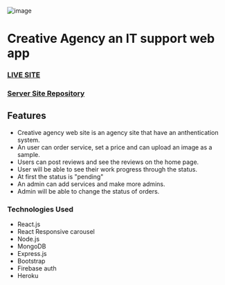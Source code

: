 ![image](https://user-images.githubusercontent.com/67515560/97528351-b3caaf80-19d7-11eb-8628-679c01d34006.png)
# Creative Agency an IT support web app
### [LIVE SITE](https://creative-agency-13e91.web.app/)
### [Server Site Repository](https://github.com/azizul016/creative-agency-sarver)

## Features
- Creative agency web site is an agency site that have an anthentication system.
- An user can order service,  set a price and can upload an image as a sample.
- Users can post reviews and see the reviews on the home page.
- User will be able to see their work progress through the status.
- At first the status is "pending"
- An admin can add services and make more admins.
- Admin will be able to change the status of orders.


### Technologies Used 
- React.js
- React Responsive carousel
- Node.js
- MongoDB
- Express.js
- Bootstrap
- Firebase auth
- Heroku



